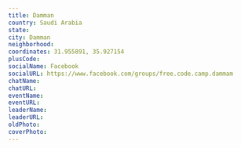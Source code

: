 ```yaml
---
title: Damman
country: Saudi Arabia
state: 
city: Damman
neighborhood: 
coordinates: 31.955891, 35.927154
plusCode:
socialName: Facebook
socialURL: https://www.facebook.com/groups/free.code.camp.dammam
chatName:
chatURL:
eventName:
eventURL:
leaderName:
leaderURL:
oldPhoto: 
coverPhoto:
---
```

